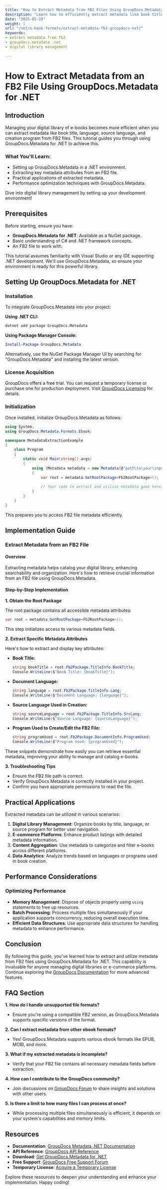 ```yaml
---
title: "How to Extract Metadata from FB2 Files Using GroupDocs.Metadata for .NET"
description: "Learn how to efficiently extract metadata like book title, language, and program used from FB2 files using GroupDocs.Metadata for .NET. Perfect for digital library management."
date: "2025-05-19"
weight: 1
url: "/net/e-book-formats/extract-metadata-fb2-groupdocs-net/"
keywords:
- extract metadata from fb2
- groupdocs.metadata .net
- digital library management

---
```



# How to Extract Metadata from an FB2 File Using GroupDocs.Metadata for .NET

## Introduction

Managing your digital library of e-books becomes more efficient when you can extract metadata like book title, language, source language, and creation program from FB2 files. This tutorial guides you through using GroupDocs.Metadata for .NET to achieve this.

### What You'll Learn:
- Setting up GroupDocs.Metadata in a .NET environment.
- Extracting key metadata attributes from an FB2 file.
- Practical applications of extracted metadata.
- Performance optimization techniques with GroupDocs.Metadata.

Dive into digital library management by setting up your development environment!

## Prerequisites

Before starting, ensure you have:
- **GroupDocs.Metadata for .NET**: Available as a NuGet package.
- Basic understanding of C# and .NET framework concepts.
- An FB2 file to work with.

This tutorial assumes familiarity with Visual Studio or any IDE supporting .NET development. We'll use GroupDocs.Metadata, so ensure your environment is ready for this powerful library.

## Setting Up GroupDocs.Metadata for .NET

### Installation

To integrate GroupDocs.Metadata into your project:

**Using .NET CLI:**
```bash
dotnet add package GroupDocs.Metadata
```

**Using Package Manager Console:**
```powershell
Install-Package GroupDocs.Metadata
```

Alternatively, use the NuGet Package Manager UI by searching for "GroupDocs.Metadata" and installing the latest version.

### License Acquisition

GroupDocs offers a free trial. You can request a temporary license or purchase one for production deployment. Visit [GroupDocs Licensing](https://purchase.groupdocs.com/temporary-license) for details.

### Initialization

Once installed, initialize GroupDocs.Metadata as follows:

```csharp
using System;
using GroupDocs.Metadata.Formats.Ebook;

namespace MetadataExtractionExample
{
    class Program
    {
        static void Main(string[] args)
        {
            using (Metadata metadata = new Metadata(@"path\to\your\input.fb2"))
            {
                var root = metadata.GetRootPackage<Fb2RootPackage>();
                
                // Your code to extract and utilize metadata goes here.
            }
        }
    }
}
```

This prepares you to access FB2 file metadata efficiently.

## Implementation Guide

### Extract Metadata from an FB2 File

#### Overview

Extracting metadata helps catalog your digital library, enhancing searchability and organization. Here's how to retrieve crucial information from an FB2 file using GroupDocs.Metadata.

#### Step-by-Step Implementation

**1. Obtain the Root Package**

The root package contains all accessible metadata attributes:

```csharp
var root = metadata.GetRootPackage<Fb2RootPackage>();
```

This step initializes access to various metadata fields.

**2. Extract Specific Metadata Attributes**

Here's how to extract and display key attributes:

- **Book Title:**
  ```csharp
  string bookTitle = root.Fb2Package.TitleInfo.BookTitle;
  Console.WriteLine($"Book Title: {bookTitle}");
  ```

- **Document Language:**
  ```csharp
  string language = root.Fb2Package.TitleInfo.Lang;
  Console.WriteLine($"Document Language: {language}");
  ```

- **Source Language Used in Creation:**
  ```csharp
  string sourceLanguage = root.Fb2Package.TitleInfo.SrcLang;
  Console.WriteLine($"Source Language: {sourceLanguage}");
  ```

- **Program Used to Create/Edit the FB2 File:**
  ```csharp
  string programUsed = root.Fb2Package.DocumentInfo.ProgramUsed;
  Console.WriteLine($"Program Used: {programUsed}");
  ```

These snippets demonstrate how easily you can retrieve essential metadata, improving your ability to manage and catalog e-books.

**3. Troubleshooting Tips**

- Ensure the FB2 file path is correct.
- Verify GroupDocs.Metadata is correctly installed in your project.
- Confirm you have appropriate permissions to read the file.

## Practical Applications

Extracted metadata can be utilized in various scenarios:

1. **Digital Library Management**: Organize books by title, language, or source program for better user navigation.
2. **E-commerce Platforms**: Enhance product listings with detailed metadata information.
3. **Content Aggregation**: Use metadata to categorize and filter e-books across different platforms.
4. **Data Analytics**: Analyze trends based on languages or programs used in book creation.

## Performance Considerations

### Optimizing Performance

- **Memory Management**: Dispose of objects properly using `using` statements to free up resources.
- **Batch Processing**: Process multiple files simultaneously if your application supports concurrency, reducing overall execution time.
- **Efficient Data Structures**: Use appropriate data structures for handling metadata to enhance performance.

## Conclusion

By following this guide, you've learned how to extract and utilize metadata from FB2 files using GroupDocs.Metadata for .NET. This capability is invaluable for anyone managing digital libraries or e-commerce platforms. Continue exploring the [GroupDocs Documentation](https://docs.groupdocs.com/metadata/net/) for more advanced features.

## FAQ Section

**1. How do I handle unsupported file formats?**
- Ensure you're using a compatible FB2 version, as GroupDocs.Metadata supports specific versions of the format.

**2. Can I extract metadata from other ebook formats?**
- Yes! GroupDocs.Metadata supports various ebook formats like EPUB, MOBI, and more.

**3. What if my extracted metadata is incomplete?**
- Verify that your FB2 file contains all necessary metadata fields before extraction.

**4. How can I contribute to the GroupDocs community?**
- Join discussions on [GroupDocs Forum](https://forum.groupdocs.com/c/metadata/) to share insights and solutions with other users.

**5. Is there a limit to how many files I can process at once?**
- While processing multiple files simultaneously is efficient, it depends on your system's capabilities and memory limits.

## Resources

- **Documentation**: [GroupDocs Metadata .NET Documentation](https://docs.groupdocs.com/metadata/net/)
- **API Reference**: [GroupDocs API Reference](https://reference.groupdocs.com/metadata/net/)
- **Download**: [Get GroupDocs.Metadata for .NET](https://releases.groupdocs.com/metadata/net/)
- **Free Support**: [GroupDocs Free Support Forum](https://forum.groupdocs.com/c/metadata/)
- **Temporary License**: [Acquire a Temporary License](https://purchase.groupdocs.com/temporary-license/)

Explore these resources to deepen your understanding and enhance your implementation. Happy coding!

